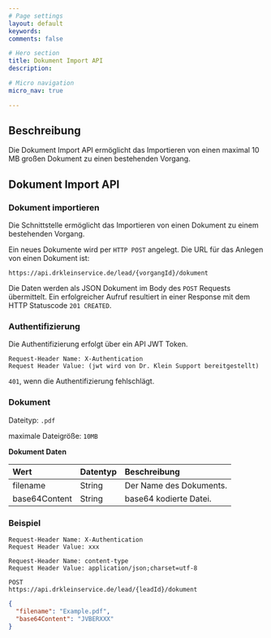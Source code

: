 ```yaml
---
# Page settings
layout: default
keywords:
comments: false

# Hero section
title: Dokument Import API
description:

# Micro navigation
micro_nav: true

---
```

## Beschreibung
Die Dokument Import API ermöglicht das Importieren von einen maximal 10 MB großen Dokument zu einen bestehenden Vorgang.

## Dokument Import API

### Dokument importieren

Die Schnittstelle ermöglicht das Importieren von einen Dokument zu einem bestehenden Vorgang.

Ein neues Dokumente wird per `HTTP POST` angelegt. Die URL für das Anlegen von einen Dokument ist:

`https://api.drkleinservice.de/lead/{vorgangId}/dokument`

Die Daten werden als JSON Dokument im Body des `POST` Requests übermittelt. 
Ein erfolgreicher Aufruf resultiert in einer Response mit dem HTTP Statuscode `201 CREATED`.

### Authentifizierung

Die Authentifizierung erfolgt über ein API JWT Token.

```
Request-Header Name: X-Authentication
Request Header Value: (jwt wird von Dr. Klein Support bereitgestellt)
```
`401`, wenn die Authentifizierung fehlschlägt.

### Dokument

Dateityp: `.pdf`

maximale Dateigröße: `10MB`

**Dokument Daten**

| Wert | Datentyp | Beschreibung |
| :--- | :------- | :----------- |
| filename | String | Der Name des Dokuments.
| base64Content | String | base64 kodierte Datei.


### Beispiel

```text
Request-Header Name: X-Authentication
Request Header Value: xxx

Request-Header Name: content-type
Request Header Value: application/json;charset=utf-8

POST
https://api.drkleinservice.de/lead/{leadId}/dokument
```

```json
{
  "filename": "Example.pdf", 
  "base64Content": "JVBERXXX"
}
```
